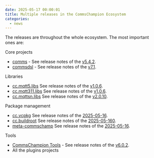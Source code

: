 ```yaml
---
date: 2025-05-17 00:00:01
title: Multiple releases in the CommsChampion Ecosystem
categories:
  - news
---
```


The releases are throughout the whole ecosystem. The most important ones are:

Core projects

* [comms](https://github.com/commschamp/comms) - See release notes of the [v5.4.2](https://github.com/commschamp/commsdsl/releases/tag/v5.4.2).
* [commsdsl](https://github.com/commschamp/commsdsl) - See release notes of the [v7.1](https://github.com/commschamp/commsdsl/releases/tag/v7.1).

Libraries

* [cc.mqtt5.libs](https://github.com/commschamp/cc.mqtt5.libs) See release notes of the [v1.0.6](https://github.com/commschamp/cc.mqtt5.libs/releases/tag/v1.0.6).
* [cc.mqtt311.libs](https://github.com/commschamp/cc.mqtt311.libs) See release notes of the [v1.0.6](https://github.com/commschamp/cc.mqtt311.libs/releases/tag/v1.0.6).
* [cc.mqttsn.libs](https://github.com/commschamp/cc.mqttsn.libs) See release notes of the [v2.0.10](https://github.com/commschamp/cc.mqtt311.libs/releases/tag/v1.0.10).

Package management

* [cc.vcpkg](https://github.com/commschamp/cc.vcpkg) See release notes of the [2025-05-16](https://github.com/commschamp/cc.vcpkg/releases/tag/2025-05-160).
* [cc.buildroot](https://github.com/commschamp/cc.buildroot) See release notes of the [2025-05-160](https://github.com/commschamp/cc.buildroot/releases/tag/2025-05-16).
* [meta-commschamp](https://github.com/commschamp/meta-commschamp) See release notes of the [2025-05-16](https://github.com/commschamp/meta-commschamp/releases/tag/2025-05-16).

Tools

* [CommsChampion Tools](https://github.com/commschamp/cc_tools_qt) - See release notes of the [v6.0.2](https://github.com/commschamp/cc_tools_qt/releases/tag/v6.0.2).
* All the plugins projects

